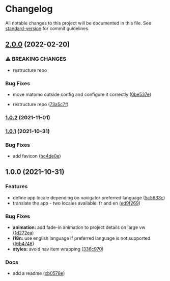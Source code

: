# Changelog

All notable changes to this project will be documented in this file. See [standard-version](https://github.com/conventional-changelog/standard-version) for commit guidelines.

## [2.0.0](https://github.com/ArmandPhilippot/demo.armandphilippot.com/compare/v1.0.2...v2.0.0) (2022-02-20)


### ⚠ BREAKING CHANGES

* restructure repo

### Bug Fixes

* move matomo outside config and configure it correctly ([0be537e](https://github.com/ArmandPhilippot/demo.armandphilippot.com/commit/0be537e8c72912c858012ee015cdd62eeab0d0f0))


* restructure repo ([73a5c7f](https://github.com/ArmandPhilippot/demo.armandphilippot.com/commit/73a5c7fae9ffbe9ada721148c8c454a643aceebe))

### [1.0.2](https://github.com/ArmandPhilippot/demo.armandphilippot.com/compare/v1.0.1...v1.0.2) (2021-11-01)

### [1.0.1](https://github.com/ArmandPhilippot/demo.armandphilippot.com/compare/v1.0.0...v1.0.1) (2021-10-31)

### Bug Fixes

- add favicon ([bc4de0e](https://github.com/ArmandPhilippot/demo.armandphilippot.com/commit/bc4de0e776d6b566c4a53b9b22fb74bf0f6b7f32))

## 1.0.0 (2021-10-31)

### Features

- define app locale depending on navigator preferred language ([5c5633c](https://github.com/ArmandPhilippot/demo.armandphilippot.com/commit/5c5633c53f53b703425bd19dd3f6836a049d093e))
- translate the app - two locales available: fr and en ([ed9f269](https://github.com/ArmandPhilippot/demo.armandphilippot.com/commit/ed9f269a78062f0d9a805b91b95fff5f479098ac))

### Bug Fixes

- **animation:** add fade-in animation to project details on large vw ([1d272ea](https://github.com/ArmandPhilippot/demo.armandphilippot.com/commit/1d272eac38ebb310e360891a3a717447a1d0547a))
- **i18n:** use english language if preferred language is not supported ([f6b4748](https://github.com/ArmandPhilippot/demo.armandphilippot.com/commit/f6b4748685dc000d1dd8d244ddf11def38410940))
- **styles:** avoid nav item wrapping ([336c970](https://github.com/ArmandPhilippot/demo.armandphilippot.com/commit/336c97087ab2e0037ec90c524f9d7f8620b9865a))

### Docs

- add a readme ([cb0578e](https://github.com/ArmandPhilippot/demo.armandphilippot.com/commit/cb0578ef618daf15f7895f165723a73f77e75452))
